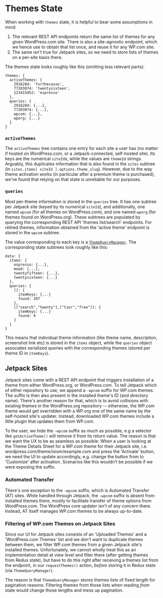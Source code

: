 Themes State
============

When working with `themes` state, it is helpful to bear some assumptions in mind:

1. The relevant REST API endpoints return the same list of themes for any given WordPress.com site.
   There is also a site-agnostic endpoint, which we hence use to obtain that list once, and
   reuse it for any WP.com site.
2. The same isn't true for Jetpack sites, so we need to store lists of themes on a per-site basis there.

The themes state looks roughly like this (omitting less relevant parts):

```
themes: {
  activeThemes: {
    2916284: 'forthecause',
    77203074: 'twentysixteen',
    123415452: 'espresso'
  },
  queries: {
    2916284: {...},
    77203074: {...},
    wpcom: {...},
    wporg: {...}
  }
}
```

### `activeThemes`

The `activeThemes` tree contains one entry for each site a user has (no matter if hosted on WordPress.com, or a Jetpack-connected, self-hosted site). Its keys are the numerical `siteId`s, while the values are `themeId` strings.
Arguably, this duplicates information that is also found in the `sites` subtree (in `sites.items[ siteId ].options.theme_slug`). However, due to the way theme activation works (in particular after a premium theme is purchased), we've found that relying on that state is unreliable for our purposes.

### `queries`

Most per-theme information is stored in the `queries` tree. It has one subtree per Jetpack site (keyed by its numerical `siteId`), and additionally, one named `wpcom` (for all themes on WordPress.com), and one named `wporg` (for themes found on WordPress.org). These subtrees are populated by querying the corresponding REST API 'themes list/search' endpoints.
For retired themes, information obtained from the 'active theme' endpoint is stored in the `wpcom` subtree.

The value corresponding to each key is a [`ThemeQueryManager`](../../lib/query-manager/README.md). The corresponding state subtrees look roughly like this:

```
data: {
  items: {
    espresso: {...},
    mood: {...},
    twentyfifteen: {...},
    twentysixteen: {...}
  },
  queries: {
    []: {
      itemKeys: {...}
      found: 397
    },
    [["search","twenty"],["tier","free"]]: {
      itemKeys: {...}
      found: 9
    }
  }
}
```

This means that individual theme information (like theme name, description, screenshot link etc) is stored in the `items` object, while the `queries` object associates serialized queries with the corresponding themes (stored per theme ID in `itemKeys`).

Jetpack Sites
-------------

Jetpack sites come with a REST API endpoint that triggers installation of a theme from either WordPress.org, or WordPress.com. To tell Jetpack which of either repository to use, we append a `-wpcom` suffix for WP.com themes. The suffix is then also present in the installed theme's ID (and directory name). There's another reason for that, which is to avoid collisions with existing themes in the WordPress.org repository -- otherwise, the WP.com theme would get overridden with a WP.org one of the same name by the self-hosted site's updater. Instead, downloaded WP.com themes include a little plugin that updates them from WP.com.

To the user, we hide the `-wpcom` suffix as much as possible, e.g a selector like `getActiveTheme()` will remove it from its return value. The reason is that we want the UX to be as seamless as possible: When a user is looking at the Theme Details Sheet for a WP.com theme for their Jetpack site, i.e. wordpress.com/theme/ixiom/example.com and press the 'Activate' button, we need the UI to update accordingly, e.g. change the button from to 'Customize' after activation. Scenarios like this wouldn't be possible if we were exposing the suffix.

### Automated Transfer

There's one exception to the `-wpcom` suffix, which is Automated Transfer (AT) sites. While handled through Jetpack, the `-wpcom` suffix is absent from installed themes there, mostly to facilitate transfer of theme options from WordPress.com. The WordPress core updater isn't of any concern there. Instead, AT itself manages WP.com themes to be always up-to-date.

### Filtering of WP.com Themes on Jetpack Sites

Since our UI for Jetpack sites consists of an 'Uploaded Themes' and a 'WordPress.com Themes' list and we don't want to duplicate themes between them, we filter WP.com themes from a given Jetpack site's installed themes. Unfortunately, we cannot wholly treat this as an implementation detail at view level and filter there (after getting themes from Redux state), but have to do this right after receiving a themes list from the endpoint, in our `requestThemes()` action, _before_ storing it in Redux state (via `ThemeQueryManager`).

The reason is that `ThemeQueryManager` stores themes lists of fixed length for pagination reasons. Filtering themes from those lists when reading _from_ state would change those lengths and mess up pagination.
